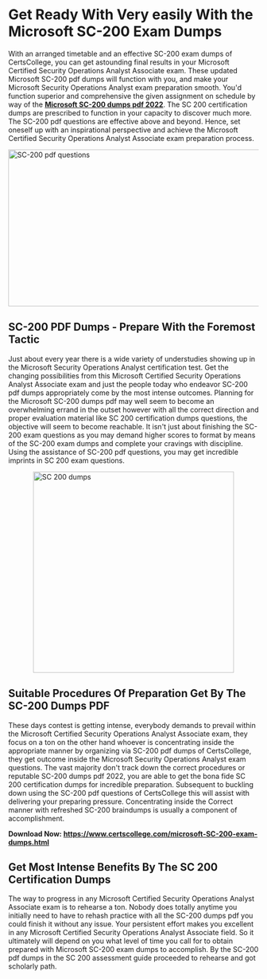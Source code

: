 <h1><strong>Get Ready With Very easily With the Microsoft SC-200 Exam Dumps&nbsp;</strong></h1>
<p><span style="font-weight: 400;">With an arranged timetable and an effective  SC-200 exam dumps of CertsCollege, you can get astounding final results in your Microsoft Certified Security Operations Analyst Associate exam. These updated Microsoft SC-200 pdf dumps will function with you, and make your Microsoft Security Operations Analyst exam preparation smooth. You'd function superior and comprehensive the given assignment on schedule by way of the <strong><a href="https://www.certscollege.com/microsoft-SC-200-exam-dumps.html">Microsoft SC-200 dumps pdf 2022</a></strong>. The SC 200 certification dumps are prescribed to function in your capacity to discover much more. The  SC-200 pdf questions are effective above and beyond. Hence, set oneself up with an inspirational perspective and achieve the Microsoft Certified Security Operations Analyst Associate exam preparation process.&nbsp;</span></p>
<p><span style="font-weight: 400;"><img style="display: block; margin-left: auto; margin-right: auto;" src="https://i.ibb.co/CPDK3ps/Yellow-and-Blue-Initiative-Blog-Banner.png" alt="SC-200 pdf questions" width="559" height="315" /></span></p>
<h2><strong>SC-200 PDF Dumps - Prepare With the Foremost Tactic</strong></h2>
<p><span style="font-weight: 400;">Just about every year there is a wide variety of understudies showing up in the Microsoft Security Operations Analyst certification test. Get the changing possibilities from this Microsoft Certified Security Operations Analyst Associate exam and just the people today who endeavor SC-200 pdf dumps appropriately come by the most intense outcomes. Planning for the Microsoft SC-200 dumps pdf may well seem to become an overwhelming errand in the outset however with all the correct direction and proper evaluation material like SC 200 certification dumps questions, the objective will seem to become reachable. It isn't just about finishing the SC-200 exam questions as you may demand higher scores to format by means of the SC-200 exam dumps and complete your cravings with discipline. Using the assistance of SC-200 pdf questions, you may get incredible imprints in SC 200 exam questions.</span></p>
<p><span style="font-weight: 400;"><a href="https://tinyurl.com/e4rnjhx4"><img style="display: block; margin-left: auto; margin-right: auto;" src="https://i.ibb.co/9tMrhdY/Teacher-Appreciation-Invitation.png" alt="SC 200 dumps " width="404" height="404" /></a></span></p>
<h2><strong>Suitable Procedures Of Preparation Get By The SC-200 Dumps PDF</strong></h2>
<p><span style="font-weight: 400;">These days contest is getting intense, everybody demands to prevail within the Microsoft Certified Security Operations Analyst Associate exam, they focus on a ton on the other hand whoever is concentrating inside the appropriate manner by organizing via SC-200 pdf dumps of CertsCollege, they get outcome inside the Microsoft Security Operations Analyst exam questions. The vast majority don't track down the correct procedures or reputable SC-200 dumps pdf 2022, you are able to get the bona fide SC 200 certification dumps for incredible preparation. Subsequent to buckling down using the  SC-200 pdf questions of CertsCollege this will assist with delivering your preparing pressure. Concentrating inside the Correct manner with refreshed SC-200 braindumps is usually a component of accomplishment.</span></p>
<p><span style="font-weight: 400;"><strong>Download Now: <a href="https://www.certscollege.com/microsoft-SC-200-exam-dumps.html">https://www.certscollege.com/microsoft-SC-200-exam-dumps.html</a></strong></span></p>
<h2><strong>Get Most Intense Benefits By The SC 200 Certification Dumps</strong></h2>
<p><span style="font-weight: 400;">The way to progress in any Microsoft Certified Security Operations Analyst Associate exam is to rehearse a ton. Nobody does totally anytime you initially need to have to rehash practice with all the SC-200 dumps pdf you could finish it without any issue. Your persistent effort makes you excellent in any Microsoft Certified Security Operations Analyst Associate field. So it ultimately will depend on you what level of time you call for to obtain prepared with Microsoft SC-200 exam dumps to accomplish. By the SC-200 pdf dumps in the SC 200 assessment guide proceeded to rehearse and got scholarly path.</span></p>
